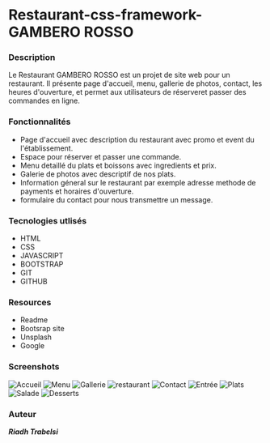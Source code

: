 # Restaurant-css-framework- **GAMBERO ROSSO**
### Description
Le Restaurant GAMBERO ROSSO est un projet de site web pour un restaurant. Il présente page d'accueil, menu, gallerie de photos, contact, les heures d'ouverture, et permet aux utilisateurs de réserveret passer des commandes en ligne.
### Fonctionnalités
- Page d'accueil avec description du restaurant avec promo et event du l'établissement.
- Espace pour réserver et passer une commande.
- Menu detaillé du plats et boissons avec ingredients et prix.
- Galerie de photos avec descriptif de nos plats.
- Information géneral sur le restaurant par exemple adresse methode de payments et horaires d'ouverture.
- formulaire du contact pour nous transmettre un message.
### Tecnologies utlisés
- HTML
- CSS
- JAVASCRIPT
- BOOTSTRAP
- GIT
- GITHUB
### Resources
- Readme 
- Bootsrap site
- Unsplash
- Google
### Screenshots
![Accueil](screenshots/Capture%20d'écran%202023-10-06%20144710.png)
![Menu](screenshots/Capture%20d'écran%202023-10-06%20144729.png)
![Gallerie](screenshots/Capture%20d'écran%202023-10-06%20144754.png)
![restaurant](screenshots/Capture%20d'écran%202023-10-06%20144830.png)
![Contact](screenshots/Capture%20d'écran%202023-10-06%20144850.png)
![Entrée](screenshots/Capture%20d'écran%202023-10-06%20144915.png)
![Plats](screenshots/Capture%20d'écran%202023-10-06%20144934.png)
![Salade](screenshots/Capture%20d'écran%202023-10-06%20145005.png)
![Desserts](screenshots/Capture%20d'écran%202023-10-06%20145046.png)
### Auteur
***Riadh Trabelsi***